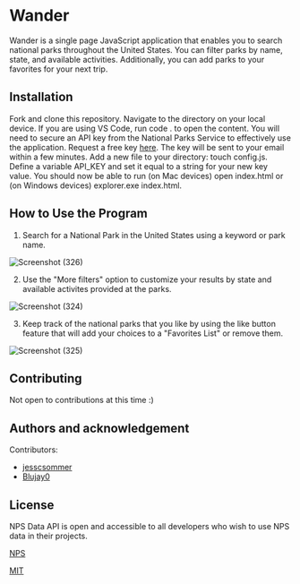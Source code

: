 # **Wander**

Wander is a single page JavaScript application that enables you to search national parks throughout the United States. You can filter parks by name, state, and available activities. Additionally, you can add parks to your favorites for your next trip.

## **Installation**
Fork and clone this repository. Navigate to the directory on your local device. If you are using VS Code, run code . to open the content. You will need to secure an API key from the National Parks Service to effectively use the application. Request a free key [here](https://www.nps.gov/subjects/developer/get-started.htm). The key will be sent to your email within a few minutes. Add a new file to your directory: touch config.js. Define a variable API_KEY and set it equal to a string for your new key value. You should now be able to run (on Mac devices) open index.html or (on Windows devices) explorer.exe index.html.

## **How to Use the Program**
1. Search for a National Park in the United States using a keyword or park name.

![Screenshot (326)](https://user-images.githubusercontent.com/102722125/234734874-d0ea33f7-64b9-4505-802b-b7d1d3383f4a.png)

2. Use the "More filters" option to customize your results by state and available activites provided at the parks.

![Screenshot (324)](https://user-images.githubusercontent.com/102722125/234736880-44bc4767-3935-4d68-869a-7975862bc9aa.png)

3. Keep track of the national parks that you like by using the like button feature that will add your choices to a "Favorites List" or remove them.

![Screenshot (325)](https://user-images.githubusercontent.com/102722125/234736748-87440010-144e-44cb-a690-ace10dd16239.png)

## **Contributing**
Not open to contributions at this time :)

## **Authors and acknowledgement**
Contributors:
* [jesscsommer](https://github.com/jesscsommer)
* [Blujay0](https://github.com/Blujay0)

## **License**
NPS Data API is open and accessible to all developers who wish to use NPS data in their projects.

[NPS](https://www.nps.gov/subjects/digital/nps-data-api.htm)

[MIT](https://choosealicense.com/licenses/mit/)
